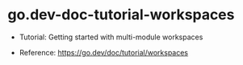 # go.dev-doc-tutorial-workspaces

- Tutorial: Getting started with multi-module workspaces

- Reference: https://go.dev/doc/tutorial/workspaces
